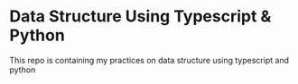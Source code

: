 # Data Structure Using Typescript & Python

This repo is containing my practices on data structure using typescript and python

